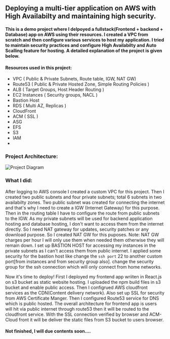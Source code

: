 ## Deploying a multi-tier application on AWS with High Availabilty and maintaining high security.

####  This is a demo project where I delpoyed a fullstack(Frontend + backend + Database) app on AWS using their resources. I created a VPC from scratch and then configure various services to host my application. I tried to maintain security practices and configure High Availabilty and Auto Scalling feature for hosting. A detailed explanation of the project is given below.

#### Resources used in this project:
-   VPC ( Public & Private Subnets, Route table, IGW, NAT GW)
-   Route53 ( Public & Private Hosted Zone, Simple Routing Policies )
-   ALB ( Target Groups, Host Header Routing )
-   EC2 Instances ( Security groups, NACL )
- Bastion Host
-   RDS ( Multi AZ, Replicas )
- CloudFront
-   ACM ( SSL )
-   ASG
-   EFS
-   S3
-   IAM
- 
### Project Architecture:
![Project Diagram](https://github.com/faysalmehedi/aws-ha-app-deployment-demo/blob/main/ha-web-app-diagram.svg)

### What I did:

After logging to AWS console I created a custom VPC for this project.  Then I created two public subnets and four private subnets; total 6 subnets in two availabilty zones. Two public subnet was created for connecting the internet and that's why I need to create a IGW (Internet Gateway) for this purpose. Then in the routing table I have to configure the route from public subnets to the IGW. As my private subnets will be used for backend application hosting and database hosting, I don't want to access them from the internet directly. So I need NAT gateway for updates, security patches or any download purpose. So I created NAT GW 
for this puposes. Note: NAT GW charges per hour I will only use them when needed them otherwise they will remain down. I set up BASTION HOST for accessing my instances in the private subnets as I can't access them from public internet. I applied some security for the bastion host like change the `ssh port` 22 to another custom port[from instances and from security group also]. change the security group for the ssh connection which will only connect from home networks.

Now it's time to deploy! First I deployed my frontend app wriiten in React.js on s3 bucket as static website hosting. I uploaded the npm build files in s3 bucket and enable public access. Then I configrued AWS cloudfront services as the CDN(Content delivery network). Also set up SSL for security from AWS Certificate Manger. Then I configured Route53 service for DNS which is public hosted. The overall architecture for frontend app is users will hit via public internet through route53 then it will be routed to the cloudfront service. With the SSL connection verified by browser and ACM-Cloud front it will be deliver the static files from S3 bucket to users browser. 

#### Not finished, I will due contents soon....
